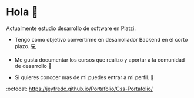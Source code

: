# Hola :wave: 

Actualmente estudio desarrollo de software en Platzi.

- Tengo como objetivo convertirme en desarrollador Backend en el corto plazo. :computer:

- Me gusta documentar los cursos que realizo y aportar a la comunidad de desarrollo :memo:

- Si quieres conocer mas de mi puedes entrar a mi perfil. :pushpin:

:octocat: https://jeyfredc.github.io/Portafolio/Css-Portafolio/


